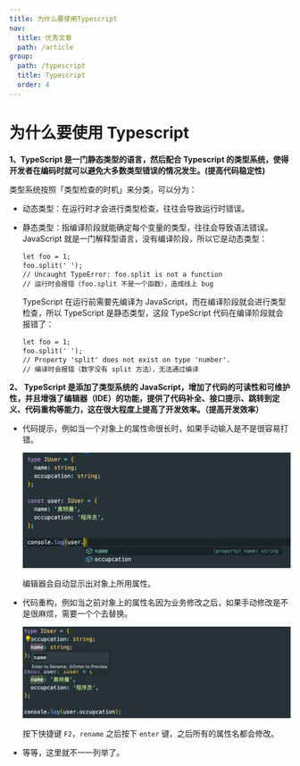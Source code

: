 ```yaml
---
title: 为什么要使用Typescript
nav:
  title: 优秀文章
  path: /article
group:
  path: /typescript
  title: Typescript
  order: 4
---
```


# 为什么要使用 Typescript

**1、TypeScript 是一门静态类型的语言，然后配合 Typescript 的类型系统，使得开发者在编码时就可以避免大多数类型错误的情况发生。(提高代码稳定性)**

类型系统按照「类型检查的时机」来分类，可以分为：

- 动态类型：在运行时才会进行类型检查，往往会导致运行时错误。
- 静态类型：指编译阶段就能确定每个变量的类型，往往会导致语法错误。
  JavaScript 就是一门解释型语言，没有编译阶段，所以它是动态类型：

  ```
  let foo = 1;
  foo.split(' ');
  // Uncaught TypeError: foo.split is not a function
  // 运行时会报错（foo.split 不是一个函数），造成线上 bug
  ```

  TypeScript 在运行前需要先编译为 JavaScript，而在编译阶段就会进行类型检查，所以 TypeScript 是静态类型，这段 TypeScript 代码在编译阶段就会报错了：

  ```
  let foo = 1;
  foo.split(' ');
  // Property 'split' does not exist on type 'number'.
  // 编译时会报错（数字没有 split 方法），无法通过编译
  ```

**2、 TypeScript 是添加了类型系统的 JavaScript，增加了代码的可读性和可维护性，并且增强了编辑器（IDE）的功能，提供了代码补全、接口提示、跳转到定义、代码重构等能力，这在很大程度上提高了开发效率。（提高开发效率）**

- 代码提示，例如当一个对象上的属性命很长时，如果手动输入是不是很容易打错。

  <img src="./image/one.png">

  编辑器会自动显示出对象上所用属性。

- 代码重构，例如当之前对象上的属性名因为业务修改之后，如果手动修改是不是很麻烦，需要一个个去替换。

  <img src="./image/two.png">

  按下快捷键 `F2`，`rename` 之后按下 `enter` 键，之后所有的属性名都会修改。

- 等等，这里就不一一列举了。
